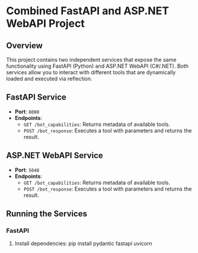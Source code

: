# Combined FastAPI and ASP.NET WebAPI Project

## Overview
This project contains two independent services that expose the same functionality using FastAPI (Python) and ASP.NET WebAPI (C#/.NET). Both services allow you to interact with different tools that are dynamically loaded and executed via reflection.

## FastAPI Service
- **Port**: `8000`
- **Endpoints**:
  - `GET /bot_capabilities`: Returns metadata of available tools.
  - `POST /bot_response`: Executes a tool with parameters and returns the result.

## ASP.NET WebAPI Service
- **Port**: `5048`
- **Endpoints**:
  - `GET /bot_capabilities`: Returns metadata of available tools.
  - `POST /bot_response`: Executes a tool with parameters and returns the result.

## Running the Services

### FastAPI
1. Install dependencies:
   pip install pydantic fastapi uvicorn
